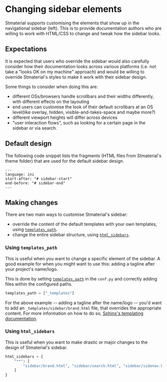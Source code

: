 # Changing sidebar elements

Stmaterial supports customising the elements that show up in the navigational sidebar (left). This is to provide documentation authors who are willing to work with HTML/CSS to change and tweak how the sidebar looks.

## Expectations

It is expected that users who override the sidebar would also carefully consider how their documentation looks across various platforms (i.e. not take a "looks OK on my machine" approach) and would be willing to override Stmaterial's styles to make it work with their sidebar design.

Some things to consider when doing this are:

- different OSs/browsers handle scrollbars and their widths differently,
  with different effects on the layouting
- end users can customise the look of their default scrollbars at an OS level(like overlay, hidden, visible-and-takes-space and maybe more?)
- different viewport heights will differ across devices
- "user interaction flows", such as looking for a certain page in the sidebar or via search.

## Default design

The following code snippet lists the fragments (HTML files from Stmaterial's theme folder) that are used for the default sidebar design.

```{literalinclude} ../../src/stmaterial/theme/stmaterial/theme.conf
---
language: ini
start-after: "# sidebar-start"
end-before: "# sidebar-end"
---
```

## Making changes

There are two main ways to customise Stmaterial's sidebar:

- override the content of the default templates with your own templates, using [`templates_path`][sphinx-templates_path].
- change the entire sidebar structure, using [`html_sidebars`][sphinx-html_sidebars].

### Using `templates_path`

This is useful when you want to change a specific element of the sidebar. A good example for when you might want to use this: adding a tagline after your project's name/logo.

This is done by setting [`templates_path`][sphinx-templates_path] in the `conf.py` and correctly adding files within the configured paths.

```python
templates_path = ["_templates"]
```

For the above example -- adding a tagline after the name/logo -- you'd want to add an `_templates/sidebar/brand.html` file, that overrides the appropriate content. For more information on how to do so, [Sphinx's templating documentation][templating].

### Using `html_sidebars`

This is useful when you want to make drastic or major changes to the design of Stmaterial's sidebar.

```py
html_sidebars = {
    "**": [
        "sidebar/brand.html", "sidebar/search.html", "sidebar/sidenav.html"
    ]
}
```

[sphinx-templates_path]: https://www.sphinx-doc.org/en/master/usage/configuration.html#confval-templates_path
[sphinx-html_sidebars]: https://www.sphinx-doc.org/en/master/usage/configuration.html#confval-html_sidebars
[templating]: https://www.sphinx-doc.org/en/master/development/theming.html#templating
